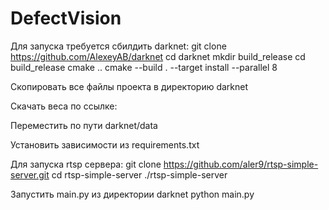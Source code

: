 # DefectVision
Для запуска требуется сбилдить darknet:
git clone https://github.com/AlexeyAB/darknet
cd darknet
mkdir build_release
cd build_release
cmake ..
cmake --build . --target install --parallel 8

Скопировать все файлы проекта в директорию darknet

Скачать веса по ссылке:

Переместить по пути darknet/data

Установить зависимости из requirements.txt

Для запуска rtsp сервера:
git clone https://github.com/aler9/rtsp-simple-server.git
cd rtsp-simple-server
./rtsp-simple-server

Запустить main.py из директории darknet
python main.py <path to up.mp4> <path to down.mp4>